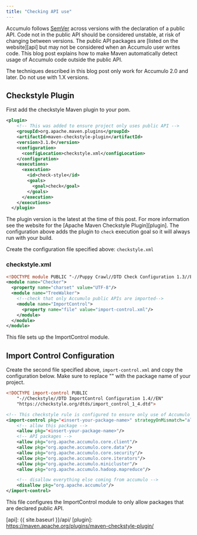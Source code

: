 ```yaml
---
title: "Checking API use"
---
```


Accumulo follows [SemVer] across versions with the declaration of a public API.  Code not in the public API should be
considered unstable, at risk of changing between versions.  The public API packages are [listed on the website][api]
but may not be considered when an Accumulo user writes code.  This blog post explains how to make Maven
automatically detect usage of Accumulo code outside the public API.

The techniques described in this blog post only work for Accumulo 2.0 and later.  Do not use with 1.X versions.

## Checkstyle Plugin

First add the checkstyle Maven plugin to your pom.

```xml
<plugin>
    <!-- This was added to ensure project only uses public API -->
    <groupId>org.apache.maven.plugins</groupId>
    <artifactId>maven-checkstyle-plugin</artifactId>
    <version>3.1.0</version>
    <configuration>
      <configLocation>checkstyle.xml</configLocation>
    </configuration>
    <executions>
      <execution>
        <id>check-style</id>
        <goals>
          <goal>check</goal>
        </goals>
      </execution>
    </executions>
  </plugin>
```
The plugin version is the latest at the time of this post.  For more information see the website for
the [Apache Maven Checkstyle Plugin][plugin].  The configuration above adds the plugin to ```check``` execution goal
so it will always run with your build.  

Create the configuration file specified above: ```checkstyle.xml```

### checkstyle.xml

```xml
<!DOCTYPE module PUBLIC "-//Puppy Crawl//DTD Check Configuration 1.3//EN" "http://www.puppycrawl.com/dtds/configuration_1_3.dtd">
<module name="Checker">
  <property name="charset" value="UTF-8"/>
  <module name="TreeWalker">
    <!--check that only Accumulo public APIs are imported-->
    <module name="ImportControl">
      <property name="file" value="import-control.xml"/>
    </module>
  </module>
</module>
```
This file sets up the ImportControl module.

## Import Control Configuration

Create the second file specified above, ```import-control.xml``` and copy the configuration below.  Make sure to replace
"<insert-your-package-name>" with the package name of your project.
```xml
<!DOCTYPE import-control PUBLIC
    "-//Checkstyle//DTD ImportControl Configuration 1.4//EN"
    "https://checkstyle.org/dtds/import_control_1_4.dtd">

<!-- This checkstyle rule is configured to ensure only use of Accumulo API -->
<import-control pkg="<insert-your-package-name>" strategyOnMismatch="allowed">
    <!-- allow this package -->
    <allow pkg="<insert-your-package-name>"/>
    <!-- API packages -->
    <allow pkg="org.apache.accumulo.core.client"/>
    <allow pkg="org.apache.accumulo.core.data"/>
    <allow pkg="org.apache.accumulo.core.security"/>
    <allow pkg="org.apache.accumulo.core.iterators"/>
    <allow pkg="org.apache.accumulo.minicluster"/>
    <allow pkg="org.apache.accumulo.hadoop.mapreduce"/>

    <!-- disallow everything else coming from accumulo -->
    <disallow pkg="org.apache.accumulo"/>
</import-control>
```
This file configures the ImportControl module to only allow packages that are declared public API.

[SemVer]:  https://semver.org/
[api]: {{ site.baseurl }}/api/
[plugin]: https://maven.apache.org/plugins/maven-checkstyle-plugin/

